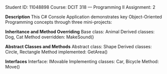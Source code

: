 Student ID: 11048898
Course: DCIT 318 — Programming II
Assignment: 2

 **Description**
This C# Console Application demonstrates key Object-Oriented Programming concepts through three mini-projects:

**Inheritance and Method Overriding**
Base class: Animal
Derived classes: Dog, Cat
Method overridden: MakeSound()

**Abstract Classes and Methods**
Abstract class: Shape
Derived classes: Circle, Rectangle
Method implemented: GetArea()

**Interfaces**
Interface: IMovable
Implementing classes: Car, Bicycle
Method: Move()
